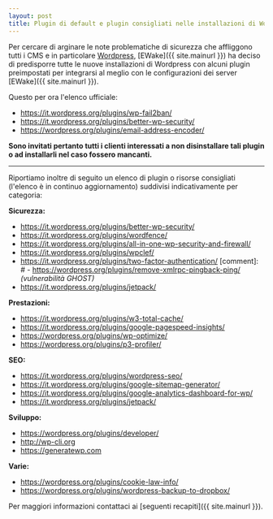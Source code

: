 ```yaml
---
layout: post
title: Plugin di default e plugin consigliati nelle installazioni di Wordpress
---
```


Per cercare di arginare le note problematiche di sicurezza che affliggono tutti i CMS e in particolare [Wordpress](https://it.wordpress.org/),
[EWake]({{ site.mainurl }}) ha deciso di predisporre tutte le nuove installazioni di Wordpress con alcuni plugin preimpostati per integrarsi al meglio con le configurazioni dei server [EWake]({{ site.mainurl }}).

Questo per ora l'elenco ufficiale:

- <a href="https://it.wordpress.org/plugins/wp-fail2ban/" target="_blank">https://it.wordpress.org/plugins/wp-fail2ban/</a>
- <a href="https://it.wordpress.org/plugins/better-wp-security/" target="_blank">https://it.wordpress.org/plugins/better-wp-security/</a>
- <a href="https://wordpress.org/plugins/email-address-encoder/" target="_blank">https://wordpress.org/plugins/email-address-encoder/</a>

**Sono invitati pertanto tutti i clienti interessati a non disinstallare tali plugin o ad installarli nel caso fossero mancanti.**

----

Riportiamo inoltre di seguito un elenco di plugin o risorse consigliati (l'elenco è in continuo aggiornamento) suddivisi indicativamente per categoria:

**Sicurezza:**

- <a href="https://it.wordpress.org/plugins/better-wp-security/" target="_blank">https://it.wordpress.org/plugins/better-wp-security/</a>
- <a href="https://it.wordpress.org/plugins/wordfence/" target="_blank">https://it.wordpress.org/plugins/wordfence/</a>
- <a href="https://it.wordpress.org/plugins/all-in-one-wp-security-and-firewall/" target="_blank">https://it.wordpress.org/plugins/all-in-one-wp-security-and-firewall/</a>
- <a href="https://it.wordpress.org/plugins/wpclef/" target="_blank">https://it.wordpress.org/plugins/wpclef/</a>
- <a href="https://it.wordpress.org/plugins/two-factor-authentication/" target="_blank">https://it.wordpress.org/plugins/two-factor-authentication/</a>
[comment]: # - <a href="https://wordpress.org/plugins/remove-xmlrpc-pingback-ping/" target="_blank">https://wordpress.org/plugins/remove-xmlrpc-pingback-ping/</a> _(vulnerabilità GHOST)_
- <a href="https://it.wordpress.org/plugins/jetpack/" target="_blank">https://it.wordpress.org/plugins/jetpack/</a>

**Prestazioni:**

- <a href="https://it.wordpress.org/plugins/w3-total-cache/" target="_blank">https://it.wordpress.org/plugins/w3-total-cache/</a>
- <a href="https://it.wordpress.org/plugins/google-pagespeed-insights/" target="_blank">https://it.wordpress.org/plugins/google-pagespeed-insights/</a>
- <a href="https://wordpress.org/plugins/wp-optimize/" target="_blank">https://wordpress.org/plugins/wp-optimize/</a>
- <a href="https://wordpress.org/plugins/p3-profiler/" target="_blank">https://wordpress.org/plugins/p3-profiler/</a>

**SEO:**

- <a href="https://it.wordpress.org/plugins/wordpress-seo/" target="_blank">https://it.wordpress.org/plugins/wordpress-seo/</a>
- <a href="https://it.wordpress.org/plugins/google-sitemap-generator/" target="_blank">https://it.wordpress.org/plugins/google-sitemap-generator/</a>
- <a href="https://it.wordpress.org/plugins/google-analytics-dashboard-for-wp/" target="_blank">https://it.wordpress.org/plugins/google-analytics-dashboard-for-wp/</a>
- <a href="https://it.wordpress.org/plugins/jetpack/" target="_blank">https://it.wordpress.org/plugins/jetpack/</a>

**Sviluppo:**

- <a href="https://wordpress.org/plugins/developer/" target="_blank">https://wordpress.org/plugins/developer/</a>
- <a href="http://wp-cli.org" target="_blank">http://wp-cli.org</a>
- <a href="https://generatewp.com" target="_blank">https://generatewp.com</a>

**Varie:**

- <a href="https://wordpress.org/plugins/cookie-law-info/" target="_blank">https://wordpress.org/plugins/cookie-law-info/</a>
- <a href="https://wordpress.org/plugins/wordpress-backup-to-dropbox/" target="_blank">https://wordpress.org/plugins/wordpress-backup-to-dropbox/</a>

Per maggiori informazioni contattaci ai [seguenti recapiti]({{ site.mainurl }}).

